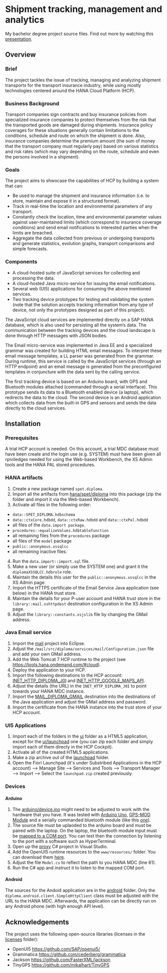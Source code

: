 # Shipment tracking, management and analytics
My bachelor degree project source files.
Find out more by watching this [presentation](https://serban-petrescu.github.io/smta/docs/presentation/#/).

## Overview
### Brief
The project tackles the issue of tracking, managing and analyzing shipment transports for the transport insurance industry, while using mostly technologies centered around the HANA Cloud Platform (HCP).

### Business Background
Transport companies sign contracts and buy insurance policies from specialized insurance companies to protect themselves from the risk that the transported goods are damaged during shipments. Insurance policy coverages for these situations generally contain limitations to the conditions, schedule and route on which the shipment is done. Also, insurance companies determine the premium amount (the sum of money that the transport company must regularly pay) based on various statistics and risk rates (which may vary depending on the route, schedule and even the persons involved in a shipment). 

### Goals
The project aims to shwocase the capabilities of HCP by building a system that can:
+	Be used to manage the shipment and insurance information (i.e. to store, maintain and expose it in a structured format).
+	Track in real-time the location and environmental parameters of any transport.
+	Constantly check the location, time and environmental parameter values against user-maintained limits (which correspond to insurance coverage conditions) and send email notifications to interested parties when the limits are breached.   
+	Aggregate the data collected from previous or undergoing transports and generate statistics, evolution graphs, transport comparisons and simple forecasts.

### Components
+ A cloud-hosted suite of JavaScript services for collecting and processing the data.
+ A cloud-hosted Java micro-service for issuing the email notifications.
+ Several web (UI5) applications for consuming the above mentioned services.
+ Two tracking device prototypes for testing and validating the system (note that the solution accepts tracking information from any type of device, not only the prototypes designed as part of this project).

The JavaScript cloud services are implemented directly on a SAP HANA database, which is also used for persisting all the system’s data. The communication between the tracking devices and the cloud landscape is done through HTTP messages with JSON bodies.

The Email micro-service was implemented in Java EE and a specialized grammar was created for building HTML email messages. To interpret these email message templates, a LL parser was generated from the grammar. During runtime, this service is called by the JavaScript services (through an HTTP endpoint) and an email message is generated from the preconfigured templates in conjuncture with the data sent by the calling service.

The first tracking device is based on an Arduino board, with GPS and Bluetooth modules attached (commanded through a serial interface). This prototype sends its data to a Bluetooth enabled device (a laptop), which redirects the data to the cloud. The second device is an Android application which collects data from the built-in GPS and sensors and sends the data directly to the cloud services.

## Installation
### Prerequisites
A trial HCP account is needed. On this account, a trial MDC database must have been create and the login use (e.g. SYSTEM) must have been given all rpiviledges needed for using the Web-based Workbench, the XS Admin tools and the HANA PAL stored procedures.

### HANA artifacts
1. Create a new package named `spet.diploma`.
2. Import all the artifacts from [hana/spet/diploma](./hana/spet/diploma) into this package (zip the folder and import it via the Web-based Workbench).
3. Activate all files in the following order:
  * `data::SPET_DIPLOMA.hdbschema`
  * `data::ctxCore.hdbdd`, `data::ctxRaw.hdbdd` and `data::ctxPal.hdbdd`
  * all files of the `data.import package`.
  * `procedures::equalizeValues.hdbtablefunction`
  * all remaining files from the `procedures` package
  * all files of the `model` package
  * `public::anonymous.xssqlcc`
  * all remaining inactive files.
4. Run the `data.import::import.sql` file.
5. Make a new user (or simply use the SYSTEM one) and grant it the `diplomaXSSQLCC.hdbrole` role.
6. Maintain the details this user for the `public::anonymous.xssqlcc` in the XS Admin page.
7. Import the HTTPS certificate of the Email Service Java application (see below) in the HANA trust store.
8. Maintain the details for your P-user account and HANA trust store in the `library::mail.xshttpdest` destination configuration in the XS Admin page.
9. Adjust the `library::constants.xsjslib` file by changing the GMail address.

### Java Email service
1. Import the [mail](./mail/) project into Eclipse.
2. Adjust the `/mail/src/diploma/services/mail/Configuration.json` file and add your own GMail address.
3. Add the Web Tomcat 7 HCP runtime to the project (see <https://tools.hana.ondemand.com/#cloud>).
4. Deploy the application to your HCP.
5. Import the following destinations to the HCP account: [INET_HTTP_DIPLOMA_J0I](./dest/INET_HTTP_DIPLOMA_J0I.txt) and [INET_HTTP_GOOGLE_MAPS_API](./dest/INET_HTTP_GOOGLE_MAPS_API.txt). 
6. Adjust the details (the URL) in the `INET_HTTP_DIPLOMA_J0I` to point towards your HANA MDC instance.
7. Import the [MAIL_DIPLOMA_GMAIL](./dest/MAIL_DIPLOMA_GMAIL.txt) destination into the destinations of the Java application and adjust the GMail address and password.
8. Import the certificate from the HANA instance into the trust store of your HCP account.

### UI5 Applications
1. Import each of the folders in the [ui](./ui/) folder as a HTML5 application, except for the [ui/launchpad](./ui/launchpad/) one (you can zip each folder and simply import each of them directy in the HCP Cockpit). 
2. Activate all of the created HTML5 applications.
3. Make a zip archive out of the [launchpad](./ui/launchpad/) folder.
4. Open the Fiori Launchpad (it's under Substribed Applications in the HCP account) --> Manage Site --> Services and Tools --> Transport Manager --> Import --> Select the `launchpad.zip` created previously.

### Devices
#### Arduino
1. The [arduino/device.ino](./arduino/device.ino) might need to be adjusted to work with the hardware that you have. It was tested with [Arduino Uno](https://www.arduino.cc/en/Main/ArduinoBoardUno), [GPS-MOD Module](https://www.robofun.ro/mod-gps) and a serially commanded bluetooth module (like this [one](http://www.ebay.de/itm/like/401051947373?lpid=106&chn=ps&ul_noapp=true)). 
2. The source file must be uplaoded to the arduino board and must be paired with the laptop. On the laptop, the bluetooth module input must be [mapped to a COM port](http://www.verizonwireless.com/support/knowledge-base-20605/). You can test then the connection by listening to the port with a software such as HyperTerminal. 
3. Open up the [proxy](./proxy/) C# project in Visual Studio.
4. Add the OpenUI5 runtime resources to the `www/resources/` folder. You can download them [here](http://openui5.org/download.html).
5. Adjust the file `Model.cs` to reflect the path to you HANA MDC (line 61).
6. Run the C# app and instruct it to listen to the mapped COM port.

#### Android
The sources for the Andoid application are in the [android](./android/) folder. Only the `diploma.android.client.SimpleHttpClient` class must be adjusted with the URL to the HANA MDC. Afterwards, the application can be directly run on any Android phone (with high enough API level).

## Acknowledgements
The project uses the following open-source libraries (licenses in the [licenses](./licenses/) folder):
+ OpenUI5 https://github.com/SAP/openui5/
+ Grammatica https://github.com/cederberg/grammatica
+ Jackson https://github.com/FasterXML/jackson
+ TinyGPS https://github.com/mikalhart/TinyGPS 
